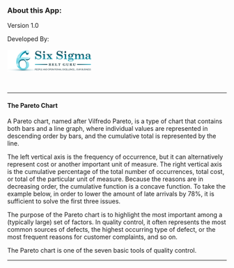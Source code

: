 ### About this App:
Version 1.0

Developed By:<br><br>
<a href="http://sixsigmabelt.guru/">
<img src="ssbg.logo.png" height="50">
</a>

<br>
<hr>
<H4>The Pareto Chart</H4>

A Pareto chart, named after Vilfredo Pareto, is a type of chart that contains both bars and a line graph, where individual values are represented in descending order by bars, and the cumulative total is represented by the line.

The left vertical axis is the frequency of occurrence, but it can alternatively represent cost or another important unit of measure. The right vertical axis is the cumulative percentage of the total number of occurrences, total cost, or total of the particular unit of measure. Because the reasons are in decreasing order, the cumulative function is a concave function. To take the example below, in order to lower the amount of late arrivals by 78%, it is sufficient to solve the first three issues.

The purpose of the Pareto chart is to highlight the most important among a (typically large) set of factors. In quality control, it often represents the most common sources of defects, the highest occurring type of defect, or the most frequent reasons for customer complaints, and so on. 

The Pareto chart is one of the seven basic tools of quality control.

<hr>


